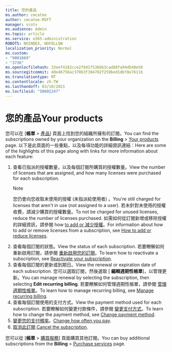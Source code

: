 ```yaml
---
title: 您的產品
ms.author: cmcatee
author: cmcatee-MSFT
manager: scotv
ms.audience: Admin
ms.topic: article
ms.service: o365-administration
ROBOTS: NOINDEX, NOFOLLOW
localization_priority: Normal
ms.custom:
- "9001669"
- "3736"
ms.openlocfilehash: 33eef4182cce2f84275368b3cad88fa94db40e58
ms.sourcegitcommit: dde46756ac370b3f384702f259bed1dbf8e7611b
ms.translationtype: MT
ms.contentlocale: zh-TW
ms.lasthandoff: 03/10/2021
ms.locfileid: "50602247"
---
```

# <a name="your-products"></a><span data-ttu-id="77d7c-102">您的產品</span><span class="sxs-lookup"><span data-stu-id="77d7c-102">Your products</span></span>

<span data-ttu-id="77d7c-103">您可以在 [**帳單**  >  [產品](https://go.microsoft.com/fwlink/p/?linkid=842054)] 頁面上找到您的組織所擁有的訂閱。</span><span class="sxs-lookup"><span data-stu-id="77d7c-103">You can find the subscriptions owned by your organization on the **Billing** > [Your products](https://go.microsoft.com/fwlink/p/?linkid=842054) page.</span></span> <span data-ttu-id="77d7c-104">以下是此頁面的一些重點，以及每項功能的詳細資訊連結：</span><span class="sxs-lookup"><span data-stu-id="77d7c-104">Here are some of the highlights of this page along with links for more information about each feature:</span></span>

1. <span data-ttu-id="77d7c-105">查看已指派的授權數量，以及每個訂閱所購買的授權數量。</span><span class="sxs-lookup"><span data-stu-id="77d7c-105">View the number of licenses that are assigned, and how many licenses were purchased for each subscription.</span></span>
    > [!NOTE]
    > <span data-ttu-id="77d7c-106">您仍會向您收取未使用的授權 (未指派給使用者) 。</span><span class="sxs-lookup"><span data-stu-id="77d7c-106">You're still charged for licenses that aren't in use (not assigned to a user).</span></span> <span data-ttu-id="77d7c-107">若未針對未使用的授權收費，請減少購買的授權數量。</span><span class="sxs-lookup"><span data-stu-id="77d7c-107">To not be charged for unused licenses, reduce the number of licenses purchased.</span></span> <span data-ttu-id="77d7c-108">如需如何從訂閱新增或移除授權的詳細資訊，請參閱 how [to add or 減少授權](https://docs.microsoft.com/alchemyinsights/how-to-add-or-reduce-licenses)。</span><span class="sxs-lookup"><span data-stu-id="77d7c-108">For information about how to add or remove licenses from a subscription, see [How to add or reduce licenses](https://docs.microsoft.com/alchemyinsights/how-to-add-or-reduce-licenses).</span></span>
2. <span data-ttu-id="77d7c-109">查看每個訂閱的狀態。</span><span class="sxs-lookup"><span data-stu-id="77d7c-109">View the status of each subscription.</span></span> <span data-ttu-id="77d7c-110">若要瞭解如何重新啟用訂閱，請參閱 [重新啟用您的訂閱](reactivate-your-subscription.md)。</span><span class="sxs-lookup"><span data-stu-id="77d7c-110">To learn how to reactivate a subscription, see [Reactivate your subscription](reactivate-your-subscription.md).</span></span>
3. <span data-ttu-id="77d7c-111">查看每個訂閱的更新或到期日。</span><span class="sxs-lookup"><span data-stu-id="77d7c-111">View the renewal or expiration date of each subscription.</span></span> <span data-ttu-id="77d7c-112">您可以選取訂閱，然後選取 [ **編輯週期性帳單**]，以管理更新。</span><span class="sxs-lookup"><span data-stu-id="77d7c-112">You can manage renewal by selecting the subscription, then selecting **Edit recurring billing**.</span></span> <span data-ttu-id="77d7c-113">若要瞭解如何管理週期性帳單，請參閱 [管理週期性帳單](manage-auto-renewal.md)。</span><span class="sxs-lookup"><span data-stu-id="77d7c-113">To learn how to manage recurring billing, see [Manage recurring billing](manage-auto-renewal.md).</span></span>
4. <span data-ttu-id="77d7c-114">查看每個訂閱使用的支付方式。</span><span class="sxs-lookup"><span data-stu-id="77d7c-114">View the payment method used for each subscription.</span></span> <span data-ttu-id="77d7c-115">若要瞭解如何變更付款條件，請參閱 [變更支付方式](change-payment-method.md)。</span><span class="sxs-lookup"><span data-stu-id="77d7c-115">To learn how to change the payment method, see [Change payment method](change-payment-method.md).</span></span>
5. <span data-ttu-id="77d7c-116">[變更您的支付頻率](change-how-often-you-pay.md)。</span><span class="sxs-lookup"><span data-stu-id="77d7c-116">[Change how often you pay](change-how-often-you-pay.md).</span></span>
6. <span data-ttu-id="77d7c-117">[取消此訂閱](https://go.microsoft.com/fwlink/?linkid=2119113).</span><span class="sxs-lookup"><span data-stu-id="77d7c-117">[Cancel the subscription](https://go.microsoft.com/fwlink/?linkid=2119113).</span></span>

<span data-ttu-id="77d7c-118">您可以從 [**帳單**  >  [購買服務](https://go.microsoft.com/fwlink/p/?linkid=868433)] 頁面購買其他訂閱。</span><span class="sxs-lookup"><span data-stu-id="77d7c-118">You can buy additional subscriptions from the **Billing** > [Purchase services](https://go.microsoft.com/fwlink/p/?linkid=868433) page.</span></span>